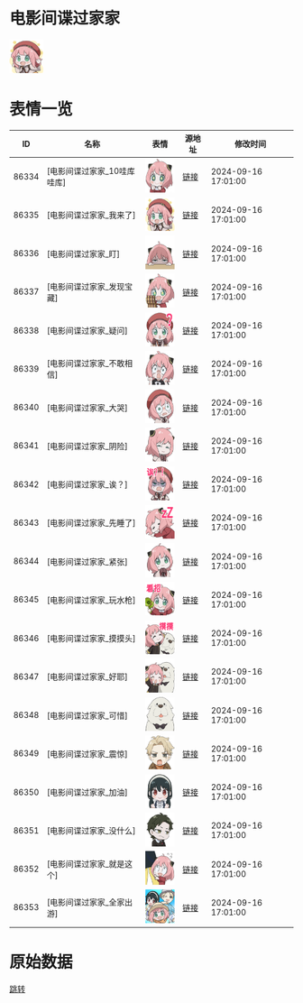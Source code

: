 # 电影间谍过家家

<img src="./cover.png" height="60" alt="cover" />

# 表情一览

|ID|名称|表情|源地址|修改时间|
|----|----|----|----|----|
|86334|[电影间谍过家家_10哇库哇库]|<img src="./pic/086334_%5B电影间谍过家家_10哇库哇库%5D.png" height="60" alt="10哇库哇库"/>|[链接](https://i0.hdslb.com/bfs/garb/72dbebc3ebd68f639b8b70952af18cf778abdd03.png)|2024-09-16 17:01:00|
|86335|[电影间谍过家家_我来了]|<img src="./pic/086335_%5B电影间谍过家家_我来了%5D.png" height="60" alt="我来了"/>|[链接](https://i0.hdslb.com/bfs/garb/2b334bd2df722050d9e4b9a2ea044ec20b0f201b.png)|2024-09-16 17:01:00|
|86336|[电影间谍过家家_盯]|<img src="./pic/086336_%5B电影间谍过家家_盯%5D.png" height="60" alt="盯"/>|[链接](https://i0.hdslb.com/bfs/garb/092c932030385843fa8614b67562ad9c300ec248.png)|2024-09-16 17:01:00|
|86337|[电影间谍过家家_发现宝藏]|<img src="./pic/086337_%5B电影间谍过家家_发现宝藏%5D.png" height="60" alt="发现宝藏"/>|[链接](https://i0.hdslb.com/bfs/garb/86e8c90350a32f9fe7c104775edd1b4246385402.png)|2024-09-16 17:01:00|
|86338|[电影间谍过家家_疑问]|<img src="./pic/086338_%5B电影间谍过家家_疑问%5D.png" height="60" alt="疑问"/>|[链接](https://i0.hdslb.com/bfs/garb/469ec80b9409ad54c9b7a965eab649134e86dddf.png)|2024-09-16 17:01:00|
|86339|[电影间谍过家家_不敢相信]|<img src="./pic/086339_%5B电影间谍过家家_不敢相信%5D.png" height="60" alt="不敢相信"/>|[链接](https://i0.hdslb.com/bfs/garb/61c29baf5996ca36c9b38e53d04b40e96f2b4206.png)|2024-09-16 17:01:00|
|86340|[电影间谍过家家_大哭]|<img src="./pic/086340_%5B电影间谍过家家_大哭%5D.png" height="60" alt="大哭"/>|[链接](https://i0.hdslb.com/bfs/garb/5f7051939538f0441fcdb757e1d28ed593510626.png)|2024-09-16 17:01:00|
|86341|[电影间谍过家家_阴险]|<img src="./pic/086341_%5B电影间谍过家家_阴险%5D.png" height="60" alt="阴险"/>|[链接](https://i0.hdslb.com/bfs/garb/dd87979657062b116b8a94477db325121cc3b5f4.png)|2024-09-16 17:01:00|
|86342|[电影间谍过家家_诶？]|<img src="./pic/086342_%5B电影间谍过家家_诶？%5D.png" height="60" alt="诶？"/>|[链接](https://i0.hdslb.com/bfs/garb/ead67d4885e3374de2b6639423d3efdc90c1db3a.png)|2024-09-16 17:01:00|
|86343|[电影间谍过家家_先睡了]|<img src="./pic/086343_%5B电影间谍过家家_先睡了%5D.png" height="60" alt="先睡了"/>|[链接](https://i0.hdslb.com/bfs/garb/88a1f2489a09c69bad22bb0f4815ca7b21950ba3.png)|2024-09-16 17:01:00|
|86344|[电影间谍过家家_紧张]|<img src="./pic/086344_%5B电影间谍过家家_紧张%5D.png" height="60" alt="紧张"/>|[链接](https://i0.hdslb.com/bfs/garb/69f676629dd070dcf2ecd1a88bfc7dba68757d42.png)|2024-09-16 17:01:00|
|86345|[电影间谍过家家_玩水枪]|<img src="./pic/086345_%5B电影间谍过家家_玩水枪%5D.png" height="60" alt="玩水枪"/>|[链接](https://i0.hdslb.com/bfs/garb/75ac701e0bfe6683b36356d9b320aceb5453d449.png)|2024-09-16 17:01:00|
|86346|[电影间谍过家家_摸摸头]|<img src="./pic/086346_%5B电影间谍过家家_摸摸头%5D.png" height="60" alt="摸摸头"/>|[链接](https://i0.hdslb.com/bfs/garb/cda1521cb4ccdab58bdfb13d60bcea5af5aa4eef.png)|2024-09-16 17:01:00|
|86347|[电影间谍过家家_好耶]|<img src="./pic/086347_%5B电影间谍过家家_好耶%5D.png" height="60" alt="好耶"/>|[链接](https://i0.hdslb.com/bfs/garb/835ae2160a7b8ac71b87611e47ef18f107d6fe34.png)|2024-09-16 17:01:00|
|86348|[电影间谍过家家_可惜]|<img src="./pic/086348_%5B电影间谍过家家_可惜%5D.png" height="60" alt="可惜"/>|[链接](https://i0.hdslb.com/bfs/garb/45a53e9ba15df5dd1e5f443e4034794175b8a082.png)|2024-09-16 17:01:00|
|86349|[电影间谍过家家_震惊]|<img src="./pic/086349_%5B电影间谍过家家_震惊%5D.png" height="60" alt="震惊"/>|[链接](https://i0.hdslb.com/bfs/garb/ee7952a1d0270880d6223e0b5fcbb2111363c398.png)|2024-09-16 17:01:00|
|86350|[电影间谍过家家_加油]|<img src="./pic/086350_%5B电影间谍过家家_加油%5D.png" height="60" alt="加油"/>|[链接](https://i0.hdslb.com/bfs/garb/b90ed6ed4ae0ee9001513457ad71e2ba8a5f7227.png)|2024-09-16 17:01:00|
|86351|[电影间谍过家家_没什么]|<img src="./pic/086351_%5B电影间谍过家家_没什么%5D.png" height="60" alt="没什么"/>|[链接](https://i0.hdslb.com/bfs/garb/25f8e31efac3febeee47a17b23a54a70ce4855f3.png)|2024-09-16 17:01:00|
|86352|[电影间谍过家家_就是这个]|<img src="./pic/086352_%5B电影间谍过家家_就是这个%5D.png" height="60" alt="就是这个"/>|[链接](https://i0.hdslb.com/bfs/garb/b9b7b9b290299c10af8045a0f3756520150e2dc4.png)|2024-09-16 17:01:00|
|86353|[电影间谍过家家_全家出游]|<img src="./pic/086353_%5B电影间谍过家家_全家出游%5D.png" height="60" alt="全家出游"/>|[链接](https://i0.hdslb.com/bfs/garb/9e8a41a774d2556395e72230ac305e1ae9ee2eed.png)|2024-09-16 17:01:00|

# 原始数据

[跳转](./raw.json)

